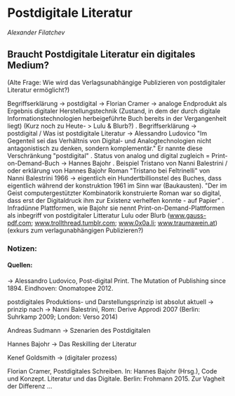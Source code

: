 
# Postdigitale Literatur
*Alexander Filatchev*

## Braucht Postdigitale Literatur ein digitales Medium?
(Alte Frage: Wie wird das Verlagsunabhängige Publizieren von postdigitaler Literatur ermöglicht?)


Begriffserklärung -> postdigital -> Florian Cramer -> analoge Endprodukt als Ergebnis digitaler Herstellungstechnik (Zustand, in dem der durch digitale Informationstechnologien herbeigeführte Buch bereits in der Vergangenheit liegt)
(Kurz noch zu Heute- > Lulu & Blurb?)
.
Begriffserklärung -> postdigital / Was ist postdigitale Literatur -> Alessandro Ludovico
"Im Gegenteil sei das Verhältnis von Digital- und Analogtechnologien nicht antagonistisch zu denken, sondern komplementär." Er nannte diese Verschränkung "postdigital"
.
Status von analog und digital zugleich = Print-on-Demand-Buch -> Hannes Bajohr
.
Beispiel Tristano von Nanni Balestrini / oder erklärung von Hannes Bajohr
Roman "Tristano bei Feltrinelli" von Nanni Balestrini 1966 -> eigentlich ein Hundertbillionstel des Buches, dass eigentlich während der konstruktion 1961 im Sinn war (Baukausten).
"Der im Geist computergestützter Kombinatorik konstruierte Roman war so digital, dass erst der Digitaldruck ihm zur Existenz verhelfen konnte - auf Papier"
.
Infradünne Plattformen, wie Bajohr sie nennt
Print-on-Demand-Plattformen als inbegriff von postdigitaler Litteratur
Lulu oder Blurb (www.gauss-pdf.com; www.trollthread.tumblr.com; www.0x0a.li; www.traumawein.at)
(exkurs zum verlagunabhängigen Publizieren?)








### Notizen:

#### Quellen:
-> Alessandro Ludovico, Post-digital Print. The Mutation of Publishing since 1894. Eindhoven: Onomatopee 2012.

postdigitales Produktions- und Darstellungsprinzip ist absolut aktuell 
-> prinzip nach -> Nanni Balestrini, Rom: Derive Approdi 2007 (Berlin: Suhrkamp 2009; London: Verso 2014)

Andreas Sudmann -> Szenarien des Postdigitalen

Hannes Bajohr -> Das Reskilling der Literatur



Kenef Goldsmith -> (digitaler prozess)

Florian Cramer, Postdigitales Schreiben. In: Hannes Bajohr (Hrsg.), Code und Konzept. Literatur und das Digitale. Berlin: Frohmann 2015. Zur Vagheit der Differenz ...

